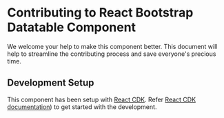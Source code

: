 # Contributing to React Bootstrap Datatable Component

We welcome your help to make this component better. This document will help to streamline the contributing process and save everyone's precious time.

## Development Setup

This component has been setup with [React CDK](https://github.com/kadirahq/react-cdk). Refer [React CDK documentation](https://github.com/kadirahq/react-cdk)) to get started with the development.
